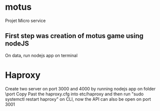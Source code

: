 # motus
Projet Micro service
## First step was creation of motus game using nodeJS
On data, run nodejs app on terminal
# Haproxy
Create two server on port 3000 and 4000 by running nodejs app on folder \port
Copy Past the haproxy.cfg into etc/haproxy and then run "sudo systemctl restart haproxy" on CLI, now the API can also be open on port 3001
